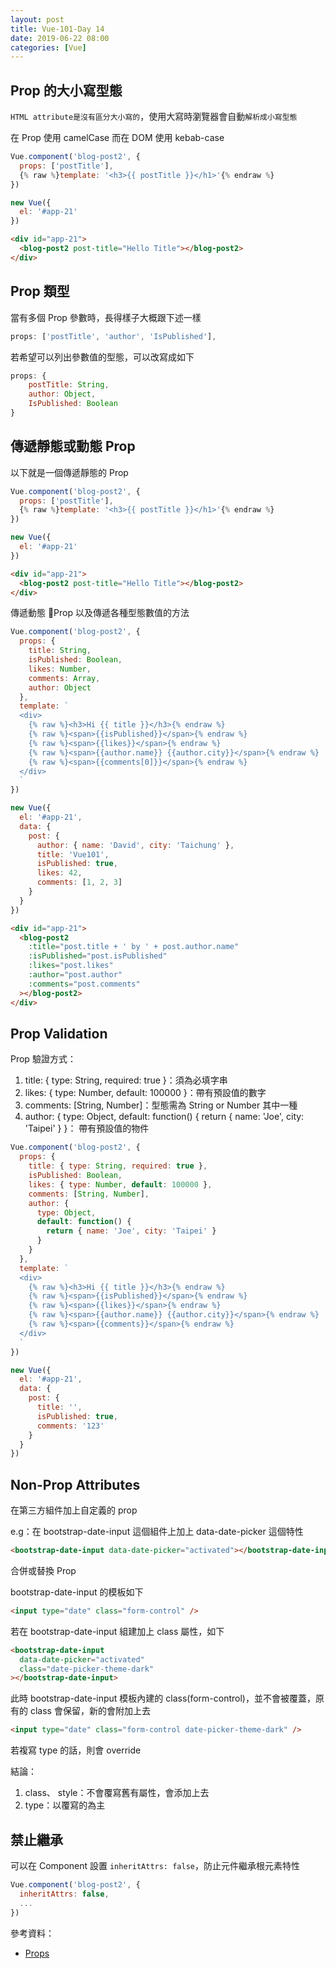```yaml
---
layout: post
title: Vue-101-Day 14
date: 2019-06-22 08:00
categories: [Vue]
---
```


## Prop 的大小寫型態

`HTML attribute是沒有區分大小寫的`，使用大寫時瀏覽器會自動`解析成小寫型態`

在 Prop 使用 camelCase 而在 DOM 使用 kebab-case

```javascript
Vue.component('blog-post2', {
  props: ['postTitle'],
  {% raw %}template: '<h3>{{ postTitle }}</h1>'{% endraw %}
})

new Vue({
  el: '#app-21'
})
```

```HTML
<div id="app-21">
  <blog-post2 post-title="Hello Title"></blog-post2>
</div>
```

## Prop 類型

當有多個 Prop 參數時，長得樣子大概跟下述一樣

```javascript
props: ['postTitle', 'author', 'IsPublished'],
```

若希望可以列出參數值的型態，可以改寫成如下

```javascript
props: {
    postTitle: String,
    author: Object,
    IsPublished: Boolean
}
```

## 傳遞靜態或動態 Prop

以下就是一個傳遞靜態的 Prop

```javascript
Vue.component('blog-post2', {
  props: ['postTitle'],
  {% raw %}template: '<h3>{{ postTitle }}</h1>'{% endraw %}
})

new Vue({
  el: '#app-21'
})
```

```HTML
<div id="app-21">
  <blog-post2 post-title="Hello Title"></blog-post2>
</div>
```

傳遞動態 Prop 以及傳遞各種型態數值的方法

```javascript
Vue.component('blog-post2', {
  props: {
    title: String,
    isPublished: Boolean,
    likes: Number,
    comments: Array,
    author: Object
  },
  template: `
  <div>
    {% raw %}<h3>Hi {{ title }}</h3>{% endraw %}
    {% raw %}<span>{{isPublished}}</span>{% endraw %}
    {% raw %}<span>{{likes}}</span>{% endraw %}
    {% raw %}<span>{{author.name}} {{author.city}}</span>{% endraw %}
    {% raw %}<span>{{comments[0]}}</span>{% endraw %}
  </div>
  `
})

new Vue({
  el: '#app-21',
  data: {
    post: {
      author: { name: 'David', city: 'Taichung' },
      title: 'Vue101',
      isPublished: true,
      likes: 42,
      comments: [1, 2, 3]
    }
  }
})
```

```HTML
<div id="app-21">
  <blog-post2
    :title="post.title + ' by ' + post.author.name"
    :isPublished="post.isPublished"
    :likes="post.likes"
    :author="post.author"
    :comments="post.comments"
  ></blog-post2>
</div>
```

## Prop Validation

Prop 驗證方式：

1. title: { type: String, required: true }：須為必填字串
2. likes: { type: Number, default: 100000 }：帶有預設值的數字
3. comments: [String, Number]：型態需為 String or Number 其中一種
4. author: {
   type: Object,
   default: function() {
   return { name: 'Joe', city: 'Taipei' }
   }： 帶有預設值的物件

```javascript
Vue.component('blog-post2', {
  props: {
    title: { type: String, required: true },
    isPublished: Boolean,
    likes: { type: Number, default: 100000 },
    comments: [String, Number],
    author: {
      type: Object,
      default: function() {
        return { name: 'Joe', city: 'Taipei' }
      }
    }
  },
  template: `
  <div>
    {% raw %}<h3>Hi {{ title }}</h3>{% endraw %}
    {% raw %}<span>{{isPublished}}</span>{% endraw %}
    {% raw %}<span>{{likes}}</span>{% endraw %}
    {% raw %}<span>{{author.name}} {{author.city}}</span>{% endraw %}
    {% raw %}<span>{{comments}}</span>{% endraw %}
  </div>
  `
})

new Vue({
  el: '#app-21',
  data: {
    post: {
      title: '',
      isPublished: true,
      comments: '123'
    }
  }
})
```

## Non-Prop Attributes

在第三方組件加上自定義的 prop

e.g：在 bootstrap-date-input 這個組件上加上 data-date-picker 這個特性

```html
<bootstrap-date-input data-date-picker="activated"></bootstrap-date-input>
```

合併或替換 Prop

bootstrap-date-input 的模板如下

```html
<input type="date" class="form-control" />
```

若在 bootstrap-date-input 組建加上 class 屬性，如下

```html
<bootstrap-date-input
  data-date-picker="activated"
  class="date-picker-theme-dark"
></bootstrap-date-input>
```

此時 bootstrap-date-input 模板內建的 class(form-control)，並不會被覆蓋，原有的 class 會保留，新的會附加上去

```html
<input type="date" class="form-control date-picker-theme-dark" />
```

若複寫 type 的話，則會 override

結論：

1. class、 style：不會覆寫舊有屬性，會添加上去
2. type：以覆寫的為主

## 禁止繼承

可以在 Component 設置 `inheritAttrs: false`，防止元件繼承根元素特性

```javascript
Vue.component('blog-post2', {
  inheritAttrs: false,
  ...
})

```

<!-- ![View](https://i.imgur.com/Vn5H2Uv.png) -->

參考資料：

- [Props](https://vuejs.org/v2/guide/components-props.html)
